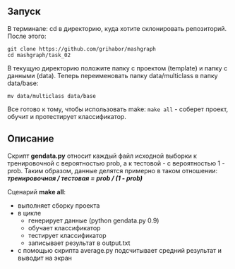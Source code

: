 ## Запуск
В терминале: 
cd в директорию, куда хотите склонировать репозиторий.
После этого:
```
git clone https://github.com/grihabor/mashgraph
cd mashgraph/task_02
```
В текущую директорию положите папку с проектом (template) и папку с данными (data).
Теперь переименовать папку data/multiclass в папку data/base:
```
mv data/multiclass data/base
```
Все готово к тому, чтобы использовать make: 
```make all``` - соберет проект, обучит и протестирует классификатор.

## Описание
Скрипт **gendata.py** <prob> относит каждый файл исходной выборки к тренировочной с вероятностью prob, а к тестовой - с вероятностью 1 - prob. Таким образом, данные делятся примерно в таком отношении:  
__*тренировочная / тестовая = prob / (1 - prob)*__
  
Cценарий **make all**:
  * выполняет сборку проекта
  * в цикле 
    - генерирует данные (python gendata.py 0.9)
    - обучает классификатор
    - тестирует классификатор
    - записывает результат в output.txt
  * с помощью скрипта average.py подсчитывает средний результат и выводит на экран
